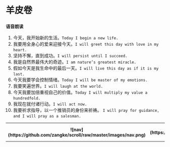 # 羊皮卷
###  `语音朗读`
 
1. 今天，我开始新的生活。`Today I begin a new life.`
2. 我要用全身心的爱来迎接今天。`I will greet this day with love in my heart.`
3. 坚持不懈，直到成功。`I will persist until I succeed.`
4. 我是自然界最伟大的奇迹。`I am nature’s greatest miracle.`
5. 假如今天是我生命中的最后一天。`I will live this day as if it is my last.`
6. 今天我要学会控制情绪。`Today I will be master of my emotions.`
7. 我要笑遍世界。`I will laugh at the world.`
8. 今天我要加倍重视自己的价值。`Today I will multiply my value a hundredfold.`
9. 我现在就付诸行动。`I will act now.`
10. 我要祈求指导，以一个推销员的身份来祈祷。 `I will pray for guidance, and I will pray as a salesman.` 
<table>
  <tr>
    <th>![nav](https://github.com/zangke/scroll/raw/master/images/nav.png)</th>
    <th>![one](https://github.com/zangke/scroll/blob/master/images/one.png?raw=true)</th>
  </tr>
</table>
 
